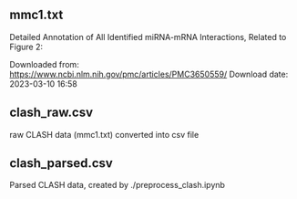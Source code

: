 ## mmc1.txt 

Detailed Annotation of All Identified miRNA-mRNA Interactions, Related to Figure 2:

Downloaded from: https://www.ncbi.nlm.nih.gov/pmc/articles/PMC3650559/
Download date: 2023-03-10 16:58


## clash_raw.csv

raw CLASH data (mmc1.txt) converted into csv file


## clash_parsed.csv

Parsed CLASH data, created by ./preprocess_clash.ipynb
